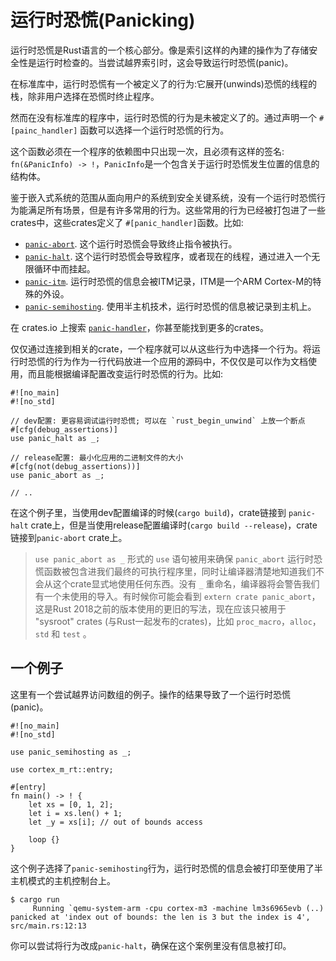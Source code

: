 # 运行时恐慌(Panicking)

运行时恐慌是Rust语言的一个核心部分。像是索引这样的內建的操作为了存储安全性是运行时检查的。当尝试越界索引时，这会导致运行时恐慌(panic)。

在标准库中，运行时恐慌有一个被定义了的行为:它展开(unwinds)恐慌的线程的栈，除非用户选择在恐慌时终止程序。

然而在没有标准库的程序中，运行时恐慌的行为是未被定义了的。通过声明一个 `#[painc_handler]` 函数可以选择一个运行时恐慌的行为。

这个函数必须在一个程序的依赖图中只出现一次，且必须有这样的签名: `fn(&PanicInfo) -> !`，`PanicInfo`是一个包含关于运行时恐慌发生位置的信息的结构体。

[`PanicInfo`]: https://doc.rust-lang.org/core/panic/struct.PanicInfo.html

鉴于嵌入式系统的范围从面向用户的系统到安全关键系统，没有一个运行时恐慌行为能满足所有场景，但是有许多常用的行为。这些常用的行为已经被打包进了一些crates中，这些crates定义了 `#[panic_handler]`函数。比如:

- [`panic-abort`]. 这个运行时恐慌会导致终止指令被执行。
- [`panic-halt`]. 这个运行时恐慌会导致程序，或者现在的线程，通过进入一个无限循环中而挂起。
- [`panic-itm`]. 运行时恐慌的信息会被ITM记录，ITM是一个ARM Cortex-M的特殊的外设。
- [`panic-semihosting`]. 使用半主机技术，运行时恐慌的信息被记录到主机上。

[`panic-abort`]: https://crates.io/crates/panic-abort
[`panic-halt`]: https://crates.io/crates/panic-halt
[`panic-itm`]: https://crates.io/crates/panic-itm
[`panic-semihosting`]: https://crates.io/crates/panic-semihosting

在 crates.io 上搜索 [`panic-handler`]，你甚至能找到更多的crates。

[`panic-handler`]: https://crates.io/keywords/panic-handler

仅仅通过连接到相关的crate，一个程序就可以从这些行为中选择一个行为。将运行时恐慌的行为作为一行代码放进一个应用的源码中，不仅仅是可以作为文档使用，而且能根据编译配置改变运行时恐慌的行为。比如:

``` rust,ignore
#![no_main]
#![no_std]

// dev配置: 更容易调试运行时恐慌; 可以在 `rust_begin_unwind` 上放一个断点
#[cfg(debug_assertions)]
use panic_halt as _;

// release配置: 最小化应用的二进制文件的大小
#[cfg(not(debug_assertions))]
use panic_abort as _;

// ..
```

在这个例子里，当使用dev配置编译的时候(`cargo build`)，crate链接到 `panic-halt` crate上，但是当使用release配置编译时(`cargo build --release`)，crate链接到`panic-abort` crate上。

> `use panic_abort as _` 形式的 `use` 语句被用来确保 `panic_abort` 运行时恐慌函数被包含进我们最终的可执行程序里，同时让编译器清楚地知道我们不会从这个crate显式地使用任何东西。没有 `_` 重命名，编译器将会警告我们有一个未使用的导入。有时候你可能会看到 `extern crate panic_abort`，这是Rust 2018之前的版本使用的更旧的写法，现在应该只被用于 "sysroot" crates (与Rust一起发布的crates)，比如 `proc_macro`，`alloc`，`std` 和 `test` 。

## 一个例子

这里有一个尝试越界访问数组的例子。操作的结果导致了一个运行时恐慌(panic)。

```rust,ignore
#![no_main]
#![no_std]

use panic_semihosting as _;

use cortex_m_rt::entry;

#[entry]
fn main() -> ! {
    let xs = [0, 1, 2];
    let i = xs.len() + 1;
    let _y = xs[i]; // out of bounds access

    loop {}
}
```

这个例子选择了`panic-semihosting`行为，运行时恐慌的信息会被打印至使用了半主机模式的主机控制台上。

``` text
$ cargo run
     Running `qemu-system-arm -cpu cortex-m3 -machine lm3s6965evb (..)
panicked at 'index out of bounds: the len is 3 but the index is 4', src/main.rs:12:13
```

你可以尝试将行为改成`panic-halt`，确保在这个案例里没有信息被打印。
